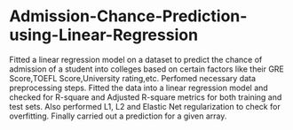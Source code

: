 # Admission-Chance-Prediction-using-Linear-Regression
Fitted a  linear regression model on a dataset to predict the chance of admission of a student into colleges based on certain factors like their GRE Score,TOEFL Score,University rating,etc.
Perfomed necessary data preprocessing steps.
Fitted the data into a linear regression model and checked for R-square and Adjusted R-square metrics for both training and test sets.
Also performed L1, L2 and Elastic Net regularization to check for overfitting.
Finally carried out a prediction for a given array.
